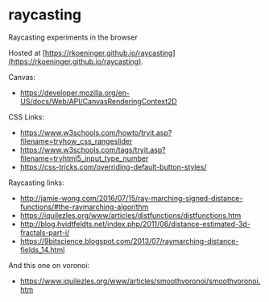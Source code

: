 # raycasting
Raycasting experiments in the browser

Hosted at [https://rkoeninger.github.io/raycasting](https://rkoeninger.github.io/raycasting).

Canvas:

* https://developer.mozilla.org/en-US/docs/Web/API/CanvasRenderingContext2D

CSS Links:

* https://www.w3schools.com/howto/tryit.asp?filename=tryhow_css_rangeslider
* https://www.w3schools.com/tags/tryit.asp?filename=tryhtml5_input_type_number
* https://css-tricks.com/overriding-default-button-styles/

Raycasting links:

* http://jamie-wong.com/2016/07/15/ray-marching-signed-distance-functions/#the-raymarching-algorithm
* https://iquilezles.org/www/articles/distfunctions/distfunctions.htm
* http://blog.hvidtfeldts.net/index.php/2011/06/distance-estimated-3d-fractals-part-i/
* https://9bitscience.blogspot.com/2013/07/raymarching-distance-fields_14.html

And this one on voronoi:

* https://www.iquilezles.org/www/articles/smoothvoronoi/smoothvoronoi.htm
